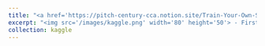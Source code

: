 ```yaml
---
title: "<a href='https://pitch-century-cca.notion.site/Train-Your-Own-Stockfish-NNUE-316fc3f7b56048bc902bbc5899d92346'> Train Your Own Stockfish NNUE ♟️ </a>"
excerpt: "<img src='/images/kaggle.png' width='80' height='50'> - First Post on the Kaggle Activity Report:  <a href='https://pitch-century-cca.notion.site/Train-Your-Own-Stockfish-NNUE-316fc3f7b56048bc902bbc5899d92346'> Train Your Own Stockfish NNUE ♟️ </a>"
collection: kaggle
---
```


